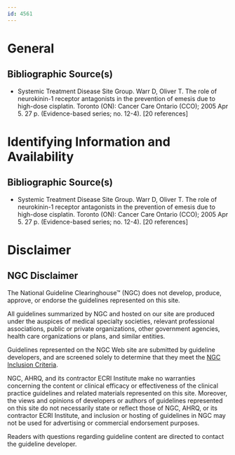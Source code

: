 ```yaml
---
id: 4561
---
```


# General

## Bibliographic Source(s)

- Systemic Treatment Disease Site Group. Warr D, Oliver T. The role of neurokinin-1 receptor antagonists in the prevention of emesis due to high-dose cisplatin. Toronto (ON): Cancer Care Ontario (CCO); 2005 Apr 5. 27 p. (Evidence-based series; no. 12-4). [20 references]

# Identifying Information and Availability

## Bibliographic Source(s)

- Systemic Treatment Disease Site Group. Warr D, Oliver T. The role of neurokinin-1 receptor antagonists in the prevention of emesis due to high-dose cisplatin. Toronto (ON): Cancer Care Ontario (CCO); 2005 Apr 5. 27 p. (Evidence-based series; no. 12-4). [20 references]

# Disclaimer

## NGC Disclaimer

The National Guideline Clearinghouse™ (NGC) does not develop, produce, approve, or endorse the guidelines represented on this site.

All guidelines summarized by NGC and hosted on our site are produced under the auspices of medical specialty societies, relevant professional associations, public or private organizations, other government agencies, health care organizations or plans, and similar entities.

Guidelines represented on the NGC Web site are submitted by guideline developers, and are screened solely to determine that they meet the [NGC Inclusion Criteria](/help-and-about/summaries/inclusion-criteria).

NGC, AHRQ, and its contractor ECRI Institute make no warranties concerning the content or clinical efficacy or effectiveness of the clinical practice guidelines and related materials represented on this site. Moreover, the views and opinions of developers or authors of guidelines represented on this site do not necessarily state or reflect those of NGC, AHRQ, or its contractor ECRI Institute, and inclusion or hosting of guidelines in NGC may not be used for advertising or commercial endorsement purposes.

Readers with questions regarding guideline content are directed to contact the guideline developer.

